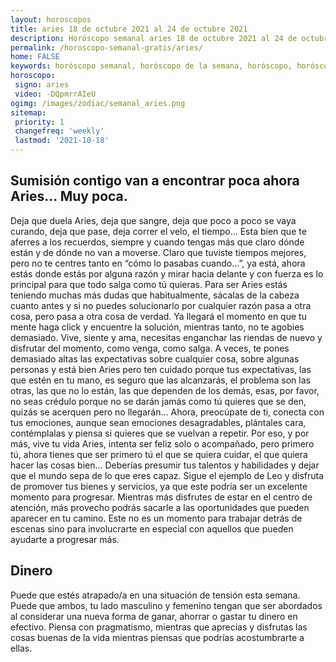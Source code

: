 ```yaml
---
layout: horoscopos
title: aries 18 de octubre 2021 al 24 de octubre 2021 
description: Horóscopo semanal aries 18 de octubre 2021 al 24 de octubre 2021. Sumisión contigo van a encontrar poca ahora Aries… Muy poca.
permalink: /horoscopo-semanal-gratis/aries/
home: FALSE
keywords: horóscopo semanal, horóscopo de la semana, horóscopo, horóscopo gratis,horóscopos, horóscopo esperanza gracia, horoscopos aries la semana, horóscopos gratis, Tarot, Astrologia, Zodíaco, aries, horoscopo gratis, semanal
horoscopo:
 signo: aries
 video: -DQpmrrAIeU
ogimg: /images/zodiac/semanal_aries.png
sitemap:
 priority: 1
 changefreq: 'weekly'
 lastmod: '2021-10-18'
---
```




## Sumisión contigo van a encontrar poca ahora Aries… Muy poca.

Deja que duela Aries, deja que sangre, deja que poco a poco se vaya curando, deja que pase, deja correr el velo, el tiempo… Esta bien que te aferres a los recuerdos, siempre y cuando tengas más que claro dónde están y de dónde no van a moverse. Claro que tuviste tiempos mejores, pero no te centres tanto en “cómo lo pasabas cuando…”, ya está, ahora estás donde estás por alguna razón y mirar hacia delante y con fuerza es lo principal para que todo salga como tú quieras. Para ser Aries estás teniendo muchas más dudas que habitualmente, sácalas de la cabeza cuanto antes y si no puedes solucionarlo por cualquier razón pasa a otra cosa, pero pasa a otra cosa de verdad. Ya llegará el momento en que tu mente haga click y encuentre la solución, mientras tanto, no te agobies demasiado. Vive, siente y ama, necesitas enganchar las riendas de nuevo y disfrutar del momento, como venga, como salga. A veces, te pones demasiado altas las expectativas sobre cualquier cosa, sobre algunas personas y está bien Aries pero ten cuidado porque tus expectativas, las que estén en tu mano, es seguro que las alcanzarás, el problema son las otras, las que no lo están, las que dependen de los demás, esas, por favor, no seas crédulo porque no se darán jamás como tú quieres que se den, quizás se acerquen pero no llegarán… Ahora, preocúpate de ti, conecta con tus emociones, aunque sean emociones desagradables, plántales cara, contémplalas y piensa si quieres que se vuelvan a repetir. Por eso, y por más, vive tu vida Aries, intenta ser feliz solo o acompañado, pero primero tú, ahora tienes que ser primero tú el que se quiera cuidar, el que quiera hacer las cosas bien…
Deberías presumir tus talentos y habilidades y dejar que el mundo sepa de lo que eres capaz. Sigue el ejemplo de Leo y disfruta de promover tus bienes y servicios, ya que este podría ser un excelente momento para progresar. Mientras más disfrutes de estar en el centro de atención, más provecho podrás sacarle a las oportunidades que pueden aparecer en tu camino. Este no es un momento para trabajar detrás de escenas sino para involucrarte en especial con aquellos que pueden ayudarte a progresar más.

## Dinero

Puede que estés atrapado/a en una situación de tensión esta semana. Puede que ambos, tu lado masculino y femenino tengan que ser abordados al considerar una nueva forma de ganar, ahorrar o gastar tu dinero en efectivo. Piensa con pragmatismo, mientras que aprecias y disfrutas las cosas buenas de la vida mientras piensas que podrías acostumbrarte a ellas.